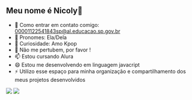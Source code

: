 ## Meu nome é Nicoly👋

- 🔭 Como entrar em contato comigo: 00001122541843sp@al.educacao.sp.gov.br
- 🌱 Pronomes: Ela/Dela
- 👯 Curiosidade: Amo Kpop
- 💬 Não me pertubem, por favor !
- 📫 Estou cursando Alura
- 😄 Estou me desenvolvendo em linguagem javacript
- ⚡ Utilizo esse espaço para minha organização e compartilhamento dos meus projetos desenvolvidos

![](https://media1.tenor.com/m/U2gIDUrSAxwAAAAC/lee-dongmin-cha-eunwoo.gif)
![](https://media1.tenor.com/m/NhnXcxuFvnsAAAAC/yoongi-yoongi-cute.gif)

